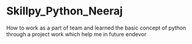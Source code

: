 # Skillpy_Python_Neeraj
How to work as a part of team and learned the basic concept of python through a project work which help me in future endevor
